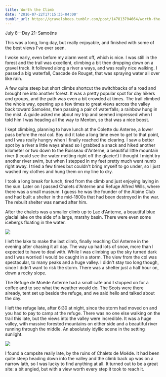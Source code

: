 ```yaml
---
title: Worth the Climb
date: '2016-07-22T17:15:35-04:00'
tumblr_url: https://gravelshoes.tumblr.com/post/147813704664/worth-the-climb
---
```


July 8—Day 21: Samoëns

This was a long, long day, but really enjoyable, and finished with some
of the best views I've ever seen.

I woke early, even before my alarm went off, which is nice. I was still
in the forest and the trail was excellent, climbing a bit then dropping
down on a gravel track. It followed along a river a ways, and was really
nice walking. I passed a big waterfall, Cascade de Rouget, that was
spraying water all over like rain.

A few quite steep but short climbs shortcut the switchbacks of a road
and brought me into another forest. It was a pretty popular spot for day
hikers and groups, and the path was even a bit crowded at times. The
trail climbed the whole way, opening up a few times to great views
across the valley back toward Samoëns, then passing a pair of
waterfalls; a rainbow hung in the mist. A guide asked me about my trip
and seemed impressed when I told him I was heading all the way to
Menton, so that was a nice boost.

I kept climbing, planning to have lunch at the Colette du Anterne, a
lower pass before the real col. Boy did it take a long time even to get
to that point, and I was really hungry when I finally reached the
clearing. I saw a better spot by a river a little ways ahead so I
grabbed a snack and hiked another kilometer or two down to the Ruisseau
d'Anterne, a beautiful little mountain river (I could see the water
melting right off the glacier!) I thought I might try another river
swim, but when I stepped in my feet pretty much went numb right away. I
tried a few times but couldn't bring myself to go under, so I just
washed my clothes and hung them on my line to dry.

I took a long break for lunch, tired from the climb and just enjoying
laying in the sun. Later on I passed Chalets d'Anterne and Refuge Alfred
Wills, where there was a small museum. I guess he was the founder of the
Alpine Club and had built a shelter in the mid-1800s that had been
destroyed in the war. The rebuilt shelter was named after him.

After the chalets was a smaller climb up to Lac d'Anterne, a beautiful
blue glacial lake on the side of a large, marshy basin. There were even
some icebergs floating in the water.

![](https://66.media.tumblr.com/a9870a49e300dc4e4c09b2ac87626008/tumblr_inline_oaok82fwGu1uncvcw_1280.jpg)

I left the lake to make the last climb, finally reaching Col Anterne in
the evening after chasing it all day. The way up had lots of snow, more
than I expected to have to deal with. While I was climbing up the sky
turned dark and I was worried I would be caught in a storm. The view
from the col was spectacular, to many peaks and a huge valley. I didn't
stay too long though, since I didn't want to risk the storm. There was a
shelter just a half hour on, down a rocky slope.

The Refuge de Moëde Anterne had a small cafe and I stopped on for a
coffee and to see what the weather would do. The Scots were there
already, tent set up beside the refuge, and we said hello and talked
about the day.

I left the refuge late, after 6:30 at night, since the storm had moved
on and you had to pay to camp at the refuge. There was no one else
walking on the trail this late, but the views into the valley were
incredible. It was a huge valley, with massive forested mountains on
either side and a beautiful river running through the middle. An
absolutely idyllic scene in the setting sunlight.

![](https://66.media.tumblr.com/78591180af506c34cc91edd04be19969/tumblr_inline_oaok8yeMO21uncvcw_1280.jpg)

I found a campsite really late, by the ruins of Chalets de Moëde. It had
been quite steep heading down into the valley and the climb back up was
on a narrow lath, so I was lucky to find anything at all. It turned out
to be a great site: a bit angled, but with a view worth every step it
took to reach it.

